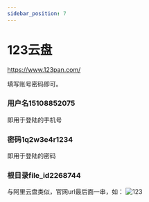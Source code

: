 ```yaml
---
sidebar_position: 7
---
```


# 123云盘
https://www.123pan.com/

填写账号密码即可。

### 用户名15108852075
即用于登陆的手机号
### 密码1q2w3e4r1234
即用于登陆的密码
### 根目录file_id2268744
与阿里云盘类似，官网url最后面一串，如：
![123](https://store.heytapimage.com/cdo-portal/feedback/202111/24/69d5659d67337108505af5411358c0b9.png)
